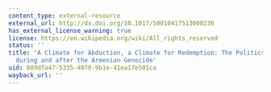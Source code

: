 ```yaml
---
content_type: external-resource
external_url: http://dx.doi.org/10.1017/S0010417513000236
has_external_license_warning: true
license: https://en.wikipedia.org/wiki/All_rights_reserved
status: ''
title: 'A Climate for Abduction, a Climate for Redemption: The Politics of Inclusion
  during and after the Armenian Genocide'
uid: 089dfa47-5335-4070-9b1e-41ea17e501ca
wayback_url: ''
---
```

